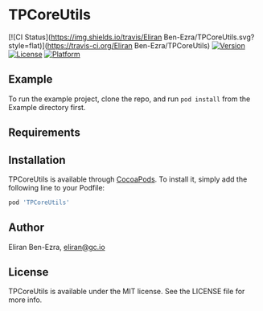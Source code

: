 # TPCoreUtils

[![CI Status](https://img.shields.io/travis/Eliran Ben-Ezra/TPCoreUtils.svg?style=flat)](https://travis-ci.org/Eliran Ben-Ezra/TPCoreUtils)
[![Version](https://img.shields.io/cocoapods/v/TPCoreUtils.svg?style=flat)](https://cocoapods.org/pods/TPCoreUtils)
[![License](https://img.shields.io/cocoapods/l/TPCoreUtils.svg?style=flat)](https://cocoapods.org/pods/TPCoreUtils)
[![Platform](https://img.shields.io/cocoapods/p/TPCoreUtils.svg?style=flat)](https://cocoapods.org/pods/TPCoreUtils)

## Example

To run the example project, clone the repo, and run `pod install` from the Example directory first.

## Requirements

## Installation

TPCoreUtils is available through [CocoaPods](https://cocoapods.org). To install
it, simply add the following line to your Podfile:

```ruby
pod 'TPCoreUtils'
```

## Author

Eliran Ben-Ezra, eliran@gc.io

## License

TPCoreUtils is available under the MIT license. See the LICENSE file for more info.
